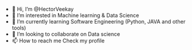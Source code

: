 - 👋 Hi, I’m @HectorVeekay
- 👀 I’m interested in Machine learning & Data Science
- 🌱 I’m currently learning Software Engineering (Python, JAVA and other tools)
- 💞️ I’m looking to collaborate on Data science
- 📫 How to reach me Check my profile

<!---
HectorVeekay/HectorVeekay is a ✨ special ✨ repository because its `README.md` (this file) appears on your GitHub profile.
You can click the Preview link to take a look at your changes.
--->
